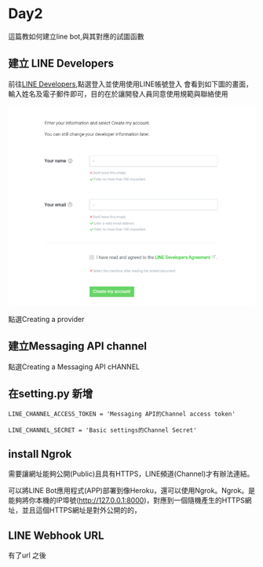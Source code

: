 # Day2 

這篇教如何建立line bot,與其對應的試圖函數


## 建立 LINE Developers

前往<a href = "https://developers.line.biz/zh-hant/">LINE Developers</a>,點選登入並使用使用LINE帳號登入
會看到如下圖的畫面，輸入姓名及電子郵件即可，目的在於讓開發人員同意使用規範與聯絡使用

<img src="1.PNG" alt="Smiley face">



點選Creating a provider

## 建立Messaging API channel

點選Creating a Messaging API cHANNEL







## 在setting.py 新增

```
LINE_CHANNEL_ACCESS_TOKEN = 'Messaging API的Channel access token'
 
LINE_CHANNEL_SECRET = 'Basic settings的Channel Secret'
```


## install Ngrok

需要讓網址能夠公開(Public)且具有HTTPS，LINE頻道(Channel)才有辦法連結。

可以將LINE Bot應用程式(APP)部署到像Heroku，還可以使用Ngrok。Ngrok。是能夠將你本機的IP埠號(http://127.0.0.1:8000)，對應到一個隨機產生的HTTPS網址，並且這個HTTPS網址是對外公開的的，


## LINE Webhook URL
有了url 之後
